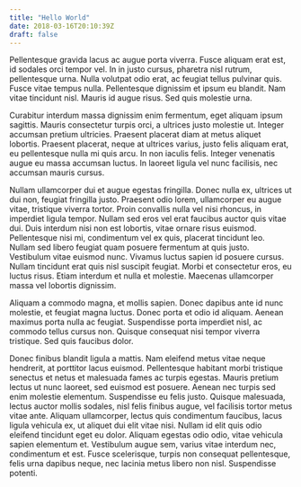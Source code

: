 ```yaml
---
title: "Hello World"
date: 2018-03-16T20:10:39Z
draft: false
---
```



Pellentesque gravida lacus ac augue porta viverra. Fusce aliquam erat est, id sodales orci tempor vel. In in justo cursus, pharetra nisl rutrum, pellentesque urna. Nulla volutpat odio erat, ac feugiat tellus pulvinar quis. Fusce vitae tempus nulla. Pellentesque dignissim et ipsum eu blandit. Nam vitae tincidunt nisl. Mauris id augue risus. Sed quis molestie urna.

Curabitur interdum massa dignissim enim fermentum, eget aliquam ipsum sagittis. Mauris consectetur turpis orci, a ultrices justo molestie ut. Integer accumsan pretium ultricies. Praesent placerat diam at metus aliquet lobortis. Praesent placerat, neque at ultrices varius, justo felis aliquam erat, eu pellentesque nulla mi quis arcu. In non iaculis felis. Integer venenatis augue eu massa accumsan luctus. In laoreet ligula vel nunc facilisis, nec accumsan mauris cursus.

Nullam ullamcorper dui et augue egestas fringilla. Donec nulla ex, ultrices ut dui non, feugiat fringilla justo. Praesent odio lorem, ullamcorper eu augue vitae, tristique viverra tortor. Proin convallis nulla vel nisi rhoncus, in imperdiet ligula tempor. Nullam sed eros vel erat faucibus auctor quis vitae dui. Duis interdum nisi non est lobortis, vitae ornare risus euismod. Pellentesque nisi mi, condimentum vel ex quis, placerat tincidunt leo. Nullam sed libero feugiat quam posuere fermentum at quis justo. Vestibulum vitae euismod nunc. Vivamus luctus sapien id posuere cursus. Nullam tincidunt erat quis nisl suscipit feugiat. Morbi et consectetur eros, eu luctus risus. Etiam interdum et nulla et molestie. Maecenas ullamcorper massa vel lobortis dignissim.

Aliquam a commodo magna, et mollis sapien. Donec dapibus ante id nunc molestie, et feugiat magna luctus. Donec porta et odio id aliquam. Aenean maximus porta nulla ac feugiat. Suspendisse porta imperdiet nisl, ac commodo tellus cursus non. Quisque consequat nisi tempor viverra tristique. Sed quis faucibus dolor.

Donec finibus blandit ligula a mattis. Nam eleifend metus vitae neque hendrerit, at porttitor lacus euismod. Pellentesque habitant morbi tristique senectus et netus et malesuada fames ac turpis egestas. Mauris pretium lectus ut nunc laoreet, sed euismod est posuere. Aenean nec turpis sed enim molestie elementum. Suspendisse eu felis justo. Quisque malesuada, lectus auctor mollis sodales, nisl felis finibus augue, vel facilisis tortor metus vitae ante. Aliquam ullamcorper, lectus quis condimentum faucibus, lacus ligula vehicula ex, ut aliquet dui elit vitae nisi. Nullam id elit quis odio eleifend tincidunt eget eu dolor. Aliquam egestas odio odio, vitae vehicula sapien elementum et. Vestibulum augue sem, varius vitae interdum nec, condimentum et est. Fusce scelerisque, turpis non consequat pellentesque, felis urna dapibus neque, nec lacinia metus libero non nisl. Suspendisse potenti. 
